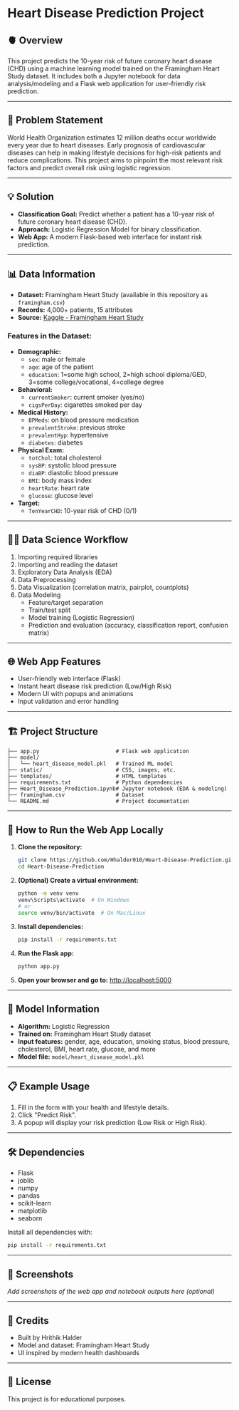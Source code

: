 # Heart Disease Prediction Project

## 🫀 Overview
This project predicts the 10-year risk of future coronary heart disease (CHD) using a machine learning model trained on the Framingham Heart Study dataset. It includes both a Jupyter notebook for data analysis/modeling and a Flask web application for user-friendly risk prediction.

---

## 🚩 Problem Statement
World Health Organization estimates 12 million deaths occur worldwide every year due to heart diseases. Early prognosis of cardiovascular diseases can help in making lifestyle decisions for high-risk patients and reduce complications. This project aims to pinpoint the most relevant risk factors and predict overall risk using logistic regression.

---

## 💡 Solution
- **Classification Goal:** Predict whether a patient has a 10-year risk of future coronary heart disease (CHD).
- **Approach:** Logistic Regression Model for binary classification.
- **Web App:** A modern Flask-based web interface for instant risk prediction.

---

## 📊 Data Information
- **Dataset:** Framingham Heart Study (available in this repository as `framingham.csv`)
- **Records:** 4,000+ patients, 15 attributes
- **Source:** [Kaggle - Framingham Heart Study](https://www.kaggle.com/datasets/)

### **Features in the Dataset:**
- **Demographic:**
  - `sex`: male or female
  - `age`: age of the patient
  - `education`: 1=some high school, 2=high school diploma/GED, 3=some college/vocational, 4=college degree
- **Behavioral:**
  - `currentSmoker`: current smoker (yes/no)
  - `cigsPerDay`: cigarettes smoked per day
- **Medical History:**
  - `BPMeds`: on blood pressure medication
  - `prevalentStroke`: previous stroke
  - `prevalentHyp`: hypertensive
  - `diabetes`: diabetes
- **Physical Exam:**
  - `totChol`: total cholesterol
  - `sysBP`: systolic blood pressure
  - `diaBP`: diastolic blood pressure
  - `BMI`: body mass index
  - `heartRate`: heart rate
  - `glucose`: glucose level
- **Target:**
  - `TenYearCHD`: 10-year risk of CHD (0/1)

---

## 🧑‍🔬 Data Science Workflow
1. Importing required libraries
2. Importing and reading the dataset
3. Exploratory Data Analysis (EDA)
4. Data Preprocessing
5. Data Visualization (correlation matrix, pairplot, countplots)
6. Data Modeling
    - Feature/target separation
    - Train/test split
    - Model training (Logistic Regression)
    - Prediction and evaluation (accuracy, classification report, confusion matrix)

---

## 🌐 Web App Features
- User-friendly web interface (Flask)
- Instant heart disease risk prediction (Low/High Risk)
- Modern UI with popups and animations
- Input validation and error handling

---

## 🏗️ Project Structure
```
├── app.py                        # Flask web application
├── model/
│   └── heart_disease_model.pkl   # Trained ML model
├── static/                       # CSS, images, etc.
├── templates/                    # HTML templates
├── requirements.txt              # Python dependencies
├── Heart_Disease_Prediction.ipynb# Jupyter notebook (EDA & modeling)
├── framingham.csv                # Dataset
└── README.md                     # Project documentation
```

---

## 🚀 How to Run the Web App Locally

1. **Clone the repository:**
   ```sh
   git clone https://github.com/Hhalder010/Heart-Disease-Prediction.git
   cd Heart-Disease-Prediction
   ```
2. **(Optional) Create a virtual environment:**
   ```sh
   python -m venv venv
   venv\Scripts\activate  # On Windows
   # or
   source venv/bin/activate  # On Mac/Linux
   ```
3. **Install dependencies:**
   ```sh
   pip install -r requirements.txt
   ```
4. **Run the Flask app:**
   ```sh
   python app.py
   ```
5. **Open your browser and go to:**
   [http://localhost:5000](http://localhost:5000)

---

## 🏥 Model Information
- **Algorithm:** Logistic Regression
- **Trained on:** Framingham Heart Study dataset
- **Input features:** gender, age, education, smoking status, blood pressure, cholesterol, BMI, heart rate, glucose, and more
- **Model file:** `model/heart_disease_model.pkl`

---

## 📋 Example Usage
1. Fill in the form with your health and lifestyle details.
2. Click "Predict Risk".
3. A popup will display your risk prediction (Low Risk or High Risk).

---

## 🛠️ Dependencies
- Flask
- joblib
- numpy
- pandas
- scikit-learn
- matplotlib
- seaborn

Install all dependencies with:
```sh
pip install -r requirements.txt
```

---

## 📸 Screenshots
_Add screenshots of the web app and notebook outputs here (optional)_

---

## 🙏 Credits
- Built by Hrithik Halder
- Model and dataset: Framingham Heart Study
- UI inspired by modern health dashboards

---

## 📄 License
This project is for educational purposes. 